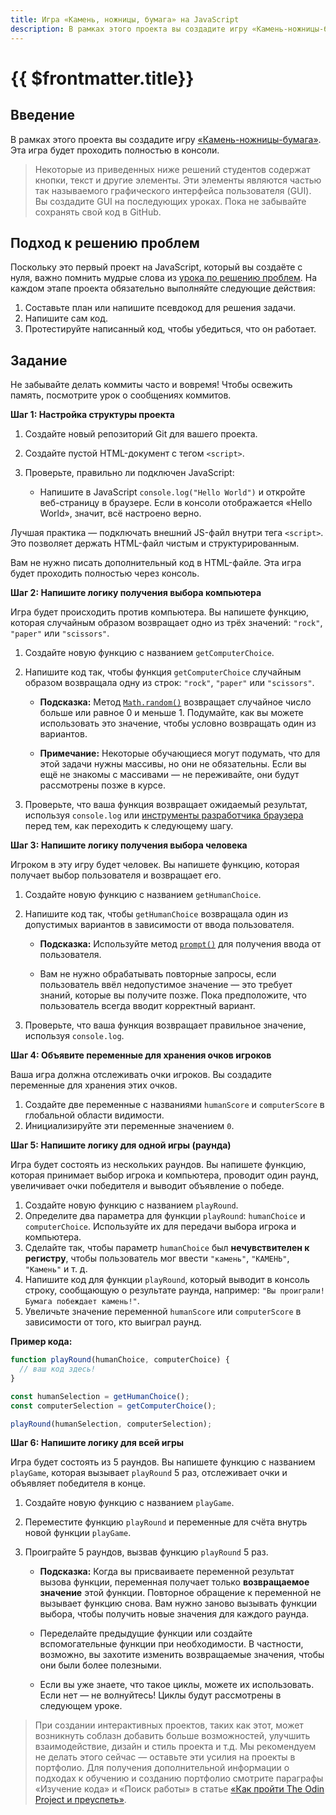 ```yaml
---
title: Игра «Камень, ножницы, бумага» на JavaScript
description: В рамках этого проекта вы создадите игру «Камень-ножницы-бумага». Эта игра будет проходить полностью в консоли.
---
```


# {{ $frontmatter.title}}

## Введение

В рамках этого проекта вы создадите игру [«Камень-ножницы-бумага»](https://ru.wikipedia.org/wiki/%D0%9A%D0%B0%D0%BC%D0%B5%D0%BD%D1%8C,_%D0%BD%D0%BE%D0%B6%D0%BD%D0%B8%D1%86%D1%8B,_%D0%B1%D1%83%D0%BC%D0%B0%D0%B3%D0%B0). Эта игра будет проходить полностью в консоли.

> Некоторые из приведенных ниже решений студентов содержат кнопки, текст и другие элементы. Эти элементы являются частью так называемого графического интерфейса пользователя (GUI). Вы создадите GUI на последующих уроках. Пока не забывайте сохранять свой код в GitHub.

## Подход к решению проблем

Поскольку это первый проект на JavaScript, который вы создаёте с нуля, важно помнить мудрые слова из [урока по решению проблем](./problem-solving.md). На каждом этапе проекта обязательно выполняйте следующие действия:

1. Составьте план или напишите псевдокод для решения задачи.
2. Напишите сам код.
3. Протестируйте написанный код, чтобы убедиться, что он работает.

## Задание

Не забывайте делать коммиты часто и вовремя! Чтобы освежить память, посмотрите урок о сообщениях коммитов.

**Шаг 1: Настройка структуры проекта**

1. Создайте новый репозиторий Git для вашего проекта.
2. Создайте пустой HTML-документ с тегом `<script>`.
3. Проверьте, правильно ли подключен JavaScript:

   - Напишите в JavaScript `console.log("Hello World")` и откройте веб-страницу в браузере. Если в консоли отображается «Hello World», значит, всё настроено верно.

Лучшая практика — подключать внешний JS-файл внутри тега `<script>`. Это позволяет держать HTML-файл чистым и структурированным.

Вам не нужно писать дополнительный код в HTML-файле. Эта игра будет проходить полностью через консоль.

**Шаг 2: Напишите логику получения выбора компьютера**

Игра будет происходить против компьютера. Вы напишете функцию, которая случайным образом возвращает одно из трёх значений: `"rock"`, `"paper"` или `"scissors"`.

1. Создайте новую функцию с названием `getComputerChoice`.
2. Напишите код так, чтобы функция `getComputerChoice` случайным образом возвращала одну из строк: `"rock"`, `"paper"` или `"scissors"`.

   - **Подсказка:** Метод [`Math.random()`](https://doka.guide/js/math-random/) возвращает случайное число больше или равное 0 и меньше 1. Подумайте, как вы можете использовать это значение, чтобы условно возвращать один из вариантов.

   - **Примечание:** Некоторые обучающиеся могут подумать, что для этой задачи нужны массивы, но они не обязательны. Если вы ещё не знакомы с массивами — не переживайте, они будут рассмотрены позже в курсе.

3. Проверьте, что ваша функция возвращает ожидаемый результат, используя `console.log` или [инструменты разработчика браузера](./javascript-developer-tools.md) перед тем, как переходить к следующему шагу.

**Шаг 3: Напишите логику получения выбора человека**

Игроком в эту игру будет человек. Вы напишете функцию, которая получает выбор пользователя и возвращает его.

1. Создайте новую функцию с названием `getHumanChoice`.
2. Напишите код так, чтобы `getHumanChoice` возвращала один из допустимых вариантов в зависимости от ввода пользователя.

   - **Подсказка:** Используйте метод [`prompt()`](https://doka.guide/js/prompt/) для получения ввода от пользователя.

   - Вам не нужно обрабатывать повторные запросы, если пользователь ввёл недопустимое значение — это требует знаний, которые вы получите позже. Пока предположите, что пользователь всегда вводит корректный вариант.

3. Проверьте, что ваша функция возвращает правильное значение, используя `console.log`.

**Шаг 4: Объявите переменные для хранения очков игроков**

Ваша игра должна отслеживать очки игроков. Вы создадите переменные для хранения этих очков.

1. Создайте две переменные с названиями `humanScore` и `computerScore` в глобальной области видимости.
2. Инициализируйте эти переменные значением `0`.

**Шаг 5: Напишите логику для одной игры (раунда)**

Игра будет состоять из нескольких раундов. Вы напишете функцию, которая принимает выбор игрока и компьютера, проводит один раунд, увеличивает очки победителя и выводит объявление о победе.

1. Создайте новую функцию с названием `playRound`.
2. Определите два параметра для функции `playRound`: `humanChoice` и `computerChoice`. Используйте их для передачи выбора игрока и компьютера.
3. Сделайте так, чтобы параметр `humanChoice` был **нечувствителен к регистру**, чтобы пользователь мог ввести `"камень"`, `"КАМЕНЬ"`, `"Камень"` и т. д.
4. Напишите код для функции `playRound`, который выводит в консоль строку, сообщающую о результате раунда, например: `"Вы проиграли! Бумага побеждает камень!"`.
5. Увеличьте значение переменной `humanScore` или `computerScore` в зависимости от того, кто выиграл раунд.

**Пример кода:**

```javascript
function playRound(humanChoice, computerChoice) {
  // ваш код здесь!
}

const humanSelection = getHumanChoice();
const computerSelection = getComputerChoice();

playRound(humanSelection, computerSelection);
```

**Шаг 6: Напишите логику для всей игры**

Игра будет состоять из 5 раундов. Вы напишете функцию с названием `playGame`, которая вызывает `playRound` 5 раз, отслеживает очки и объявляет победителя в конце.

1. Создайте новую функцию с названием `playGame`.
2. Переместите функцию `playRound` и переменные для счёта внутрь новой функции `playGame`.
3. Проиграйте 5 раундов, вызвав функцию `playRound` 5 раз.

   - **Подсказка:** Когда вы присваиваете переменной результат вызова функции, переменная получает только **возвращаемое значение** этой функции. Повторное обращение к переменной не вызывает функцию снова. Вам нужно заново вызывать функции выбора, чтобы получить новые значения для каждого раунда.

   - Переделайте предыдущие функции или создайте вспомогательные функции при необходимости. В частности, возможно, вы захотите изменить возвращаемые значения, чтобы они были более полезными.

   - Если вы уже знаете, что такое циклы, можете их использовать. Если нет — не волнуйтесь! Циклы будут рассмотрены в следующем уроке.

> При создании интерактивных проектов, таких как этот, может возникнуть соблазн добавить больше возможностей, улучшить взаимодействие, дизайн и стиль проекта и т.д. Мы рекомендуем не делать этого сейчас — оставьте эти усилия на проекты в портфолио. Для получения дополнительной информации о подходах к обучению и созданию портфолио смотрите параграфы «Изучение кода» и «Поиск работы» в статье [«Как пройти The Odin Project и преуспеть»](/odin/articles/becoming-top.md).
